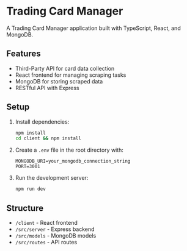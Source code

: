 # Trading Card Manager

A Trading Card Manager application built with TypeScript, React, and MongoDB.

## Features
- Third-Party API for card data collection
- React frontend for managing scraping tasks
- MongoDB for storing scraped data
- RESTful API with Express

## Setup
1. Install dependencies:
   ```bash
   npm install
   cd client && npm install
   ```
2. Create a `.env` file in the root directory with:
   ```
   MONGODB_URI=your_mongodb_connection_string
   PORT=3001
   ```
3. Run the development server:
   ```bash
   npm run dev
   ```

## Structure
- `/client` - React frontend
- `/src/server` - Express backend
- `/src/models` - MongoDB models
- `/src/routes` - API routes
